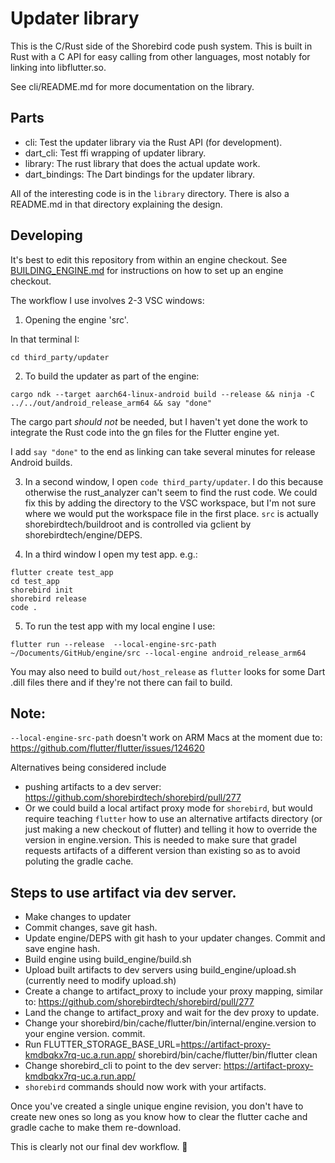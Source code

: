 # Updater library

This is the C/Rust side of the Shorebird code push system.  This is built
in Rust with a C API for easy calling from other languages, most notably
for linking into libflutter.so.

See cli/README.md for more documentation on the library.

## Parts
* cli: Test the updater library via the Rust API (for development).
* dart_cli: Test ffi wrapping of updater library.
* library: The rust library that does the actual update work.
* dart_bindings: The Dart bindings for the updater library.

All of the interesting code is in the `library` directory.  There is also
a README.md in that directory explaining the design.


## Developing

It's best to edit this repository from within an engine checkout.  See [BUILDING_ENGINE.md](BUILDING_ENGINE.md) for instructions on how to set up an engine checkout.

The workflow I use involves 2-3 VSC windows:

1. Opening the engine 'src'.

In that terminal I:
```
cd third_party/updater
```

2. To build the updater as part of the engine:
```
cargo ndk --target aarch64-linux-android build --release && ninja -C ../../out/android_release_arm64 && say "done"
```

The cargo part *should not* be needed, but I haven't yet done the work to integrate the Rust code into the gn files for the Flutter engine yet.

I add `say "done"` to the end as linking can take several minutes for release Android builds.

3.  In a second window, I open `code third_party/updater`.  I do this because otherwise the rust_analyzer can't seem to find the rust code.  We could fix this by adding the directory to the VSC workspace, but I'm not sure where we would put the workspace file in the first place.  `src` is actually shorebirdtech/buildroot and is controlled via gclient by shorebirdtech/engine/DEPS.

4.  In a third window I open my test app. e.g.:

```
flutter create test_app
cd test_app
shorebird init
shorebird release
code .
```

5. To run the test app with my local engine I use:

```
flutter run --release  --local-engine-src-path ~/Documents/GitHub/engine/src --local-engine android_release_arm64
```

You may also need to build `out/host_release` as `flutter` looks for some Dart .dill files there and if they're not there can fail to build.

## Note:

`--local-engine-src-path` doesn't work on ARM Macs at the moment due to: https://github.com/flutter/flutter/issues/124620

Alternatives being considered include
* pushing artifacts to a dev server: https://github.com/shorebirdtech/shorebird/pull/277
* Or we could build a local artifact proxy mode for `shorebird`, but would require teaching `flutter` how to use an alternative artifacts directory (or just making a new checkout of flutter) and telling it how to override the version in engine.version.  This is needed to make sure that gradel requests artifacts of a different version than existing so as to avoid poluting the gradle cache.

## Steps to use artifact via dev server.

* Make changes to updater
* Commit changes, save git hash.
* Update engine/DEPS with git hash to your updater changes.  Commit and save engine hash.
* Build engine using build_engine/build.sh
* Upload built artifacts to dev servers using build_engine/upload.sh (currently need to modify upload.sh)
* Create a change to artifact_proxy to include your proxy mapping, similar to: https://github.com/shorebirdtech/shorebird/pull/277
* Land the change to artifact_proxy and wait for the dev proxy to update.
* Change your shorebird/bin/cache/flutter/bin/internal/engine.version to your engine version.  commit.
* Run FLUTTER_STORAGE_BASE_URL=https://artifact-proxy-kmdbqkx7rq-uc.a.run.app/ shorebird/bin/cache/flutter/bin/flutter clean
* Change shorebird_cli to point to the dev server: https://artifact-proxy-kmdbqkx7rq-uc.a.run.app/ 
* `shorebird` commands should now work with your artifacts.

Once you've created a single unique engine revision, you don't have to create new ones so long as you know how to clear the flutter cache and gradle cache to make them re-download.

This is clearly not our final dev workflow. 🤣
